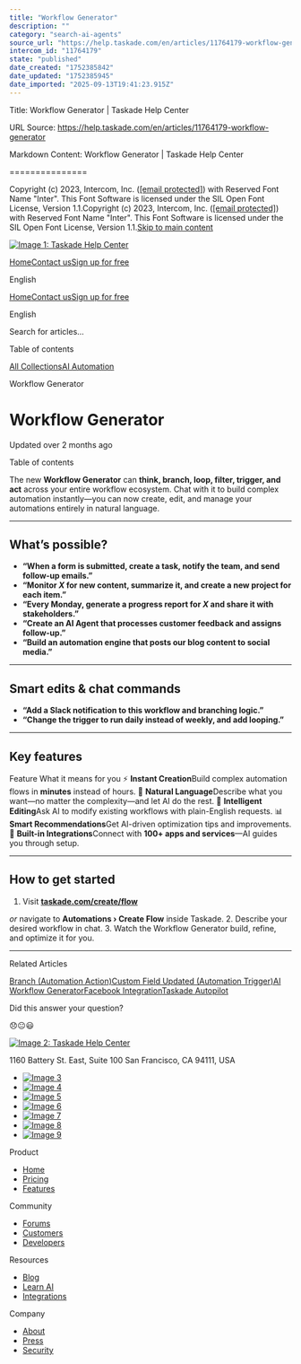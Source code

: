 ```yaml
---
title: "Workflow Generator"
description: ""
category: "search-ai-agents"
source_url: "https://help.taskade.com/en/articles/11764179-workflow-generator"
intercom_id: "11764179"
state: "published"
date_created: "1752385842"
date_updated: "1752385945"
date_imported: "2025-09-13T19:41:23.915Z"
---
```


Title: Workflow Generator | Taskade Help Center

URL Source: https://help.taskade.com/en/articles/11764179-workflow-generator

Markdown Content:
Workflow Generator | Taskade Help Center

===============

Copyright (c) 2023, Intercom, Inc. ([[email protected]](https://help.taskade.com/cdn-cgi/l/email-protection)) with Reserved Font Name "Inter". This Font Software is licensed under the SIL Open Font License, Version 1.1.Copyright (c) 2023, Intercom, Inc. ([[email protected]](https://help.taskade.com/cdn-cgi/l/email-protection)) with Reserved Font Name "Inter". This Font Software is licensed under the SIL Open Font License, Version 1.1.[Skip to main content](https://help.taskade.com/en/articles/11764179-workflow-generator#main-content)

[![Image 1: Taskade Help Center](https://downloads.intercomcdn.com/i/o/490280/d14603621e78c833c2d0e66f/2d1230f35f3009fff25b2989e93312a5.png)](https://help.taskade.com/en/)

[Home](https://www.taskade.com/)[Contact us](https://www.taskade.com/contact)[Sign up for free](https://www.taskade.com/signup)

English

[Home](https://www.taskade.com/)[Contact us](https://www.taskade.com/contact)[Sign up for free](https://www.taskade.com/signup)

English

Search for articles... 

Table of contents

[](https://help.taskade.com/en/articles/11764179-workflow-generator#h_32f19e18f6)[](https://help.taskade.com/en/articles/11764179-workflow-generator#h_2554590994)[](https://help.taskade.com/en/articles/11764179-workflow-generator#h_e4f59438f1)[](https://help.taskade.com/en/articles/11764179-workflow-generator#h_632f70de00)

[All Collections](https://help.taskade.com/en/)[AI Automation](https://help.taskade.com/en/collections/8400803-ai-automation)

Workflow Generator

Workflow Generator
==================

Updated over 2 months ago

Table of contents

[](https://help.taskade.com/en/articles/11764179-workflow-generator#h_32f19e18f6)[](https://help.taskade.com/en/articles/11764179-workflow-generator#h_2554590994)[](https://help.taskade.com/en/articles/11764179-workflow-generator#h_e4f59438f1)[](https://help.taskade.com/en/articles/11764179-workflow-generator#h_632f70de00)

The new **Workflow Generator** can **think, branch, loop, filter, trigger, and act** across your entire workflow ecosystem. Chat with it to build complex automation instantly—you can now create, edit, and manage your automations entirely in natural language.

* * *

What’s possible?
----------------

*   **“When a form is submitted, create a task, notify the team, and send follow-up emails.”** 
*   **“Monitor _X_ for new content, summarize it, and create a new project for each item.”** 
*   **“Every Monday, generate a progress report for _X_ and share it with stakeholders.”** 
*   **“Create an AI Agent that processes customer feedback and assigns follow-up.”** 
*   **“Build an automation engine that posts our blog content to social media.”** 

* * *

Smart edits & chat commands
---------------------------

*   **“Add a Slack notification to this workflow and branching logic.”** 
*   **“Change the trigger to run daily instead of weekly, and add looping.”** 

* * *

Key features
------------

Feature What it means for you
⚡ **Instant Creation**Build complex automation flows in **minutes** instead of hours.
💬 **Natural Language**Describe what you want—no matter the complexity—and let AI do the rest.
🔧 **Intelligent Editing**Ask AI to modify existing workflows with plain-English requests.
📊 **Smart Recommendations**Get AI-driven optimization tips and improvements.
🔗 **Built-in Integrations**Connect with **100+ apps and services**—AI guides you through setup.

* * *

How to get started
------------------

1.   Visit **[taskade.com/create/flow](https://taskade.com/create/flow)**

​_or_ navigate to **Automations › Create Flow** inside Taskade. 
2.   Describe your desired workflow in chat. 
3.   Watch the Workflow Generator build, refine, and optimize it for you. 

* * *

Related Articles

[Branch (Automation Action)](https://help.taskade.com/en/articles/9805047-branch-automation-action)[Custom Field Updated (Automation Trigger)](https://help.taskade.com/en/articles/9942144-custom-field-updated-automation-trigger)[AI Workflow Generator](https://help.taskade.com/en/articles/9994539-ai-workflow-generator)[Facebook Integration](https://help.taskade.com/en/articles/10350096-facebook-integration)[Taskade Autopilot](https://help.taskade.com/en/articles/11427825-taskade-autopilot)

Did this answer your question?

😞😐😃

[![Image 2: Taskade Help Center](https://downloads.intercomcdn.com/i/o/566097/5267af56373cca21ec2cea67/2d1230f35f3009fff25b2989e93312a5.png)](https://help.taskade.com/en/)

11‌60 Battery St. East, Suite 100 San‌ Francisco, CA 94111, USA

*   [![Image 3](https://intercom.help/taskade/assets/svg/icon:social-linkedin/ffffff)](https://www.linkedin.com/company/taskade/)
*   [![Image 4](https://intercom.help/taskade/assets/svg/icon:social-facebook/ffffff)](https://www.facebook.com/taskade)
*   [![Image 5](https://intercom.help/taskade/assets/svg/icon:social-github/ffffff)](https://github.com/taskade)
*   [![Image 6](https://intercom.help/taskade/assets/svg/icon:social-instagram/ffffff)](https://www.instagram.com/taskade)
*   [![Image 7](https://intercom.help/taskade/assets/svg/icon:social-youtube/ffffff)](https://www.youtube.com/taskade)
*   [![Image 8](https://intercom.help/taskade/assets/svg/icon:social-reddit/ffffff)](https://www.reddit.com/r/taskade)
*   [![Image 9](https://intercom.help/taskade/assets/svg/icon:social-twitter-x/ffffff)](https://www.twitter.com/taskade)

Product

*   [Home](https://www.taskade.com/)
*   [Pricing](https://www.taskade.com/pricing)
*   [Features](https://www.taskade.com/features)

Community

*   [Forums](https://www.taskade.com/community)
*   [Customers](https://taskade.com/reviews)
*   [Developers](https://developers.taskade.com/)

Resources

*   [Blog](https://www.taskade.com/blog/)
*   [Learn AI](https://www.taskade.com/learn)
*   [Integrations](https://www.taskade.com/integrations)

Company

*   [About](https://www.taskade.com/about)
*   [Press](https://www.taskade.com/press)
*   [Security](https://www.taskade.com/security)

